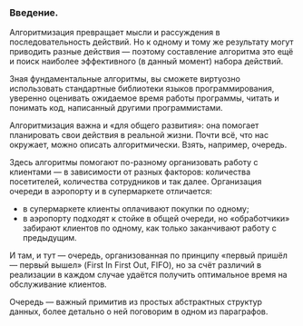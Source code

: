 ### Введение.

Алгоритмизация превращает мысли и рассуждения в последовательность действий. Но к одному и тому же результату могут 
приводить разные действия — поэтому составление алгоритма это ещё и поиск наиболее эффективного (в данный момент) 
набора действий.

Зная фундаментальные алгоритмы, вы сможете виртуозно использовать стандартные библиотеки языков программирования, 
уверенно оценивать ожидаемое время работы программы, читать и понимать код, написанный другими программистами.

Алгоритмизация важна и «для общего развития»: она помогает планировать свои действия в реальной жизни. Почти всё, 
что нас окружает, можно описать алгоритмически. Взять, например, очередь.

Здесь алгоритмы помогают по-разному организовать работу с клиентами — в зависимости от разных факторов: 
количества посетителей, количества сотрудников и так далее. Организация очереди в аэропорту и в супермаркете отличается:
- в супермаркете клиенты оплачивают покупки по одному;
- в аэропорту подходят к стойке в общей очереди, но «обработчики» забирают клиентов по одному, 
как только заканчивают работу с предыдущим.
 
И там, и тут — очередь, организованная по принципу «первый пришёл — первый вышел» (First In First Out, FIFO), но за 
счёт различий в реализации в каждом случае удаётся получить оптимальное время на обслуживание клиентов.

Очередь — важный примитив из простых абстрактных структур данных, более детально о ней поговорим в одном из параграфов.